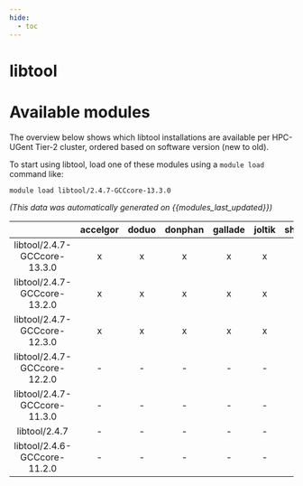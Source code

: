 ```yaml
---
hide:
  - toc
---
```


libtool
=======

# Available modules


The overview below shows which libtool installations are available per HPC-UGent Tier-2 cluster, ordered based on software version (new to old).

To start using libtool, load one of these modules using a `module load` command like:

```shell
module load libtool/2.4.7-GCCcore-13.3.0
```

*(This data was automatically generated on {{modules_last_updated}})*  

| |accelgor|doduo|donphan|gallade|joltik|shinx|
| :---: | :---: | :---: | :---: | :---: | :---: | :---: |
|libtool/2.4.7-GCCcore-13.3.0|x|x|x|x|x|x|
|libtool/2.4.7-GCCcore-13.2.0|x|x|x|x|x|x|
|libtool/2.4.7-GCCcore-12.3.0|x|x|x|x|x|x|
|libtool/2.4.7-GCCcore-12.2.0|-|-|-|-|-|x|
|libtool/2.4.7-GCCcore-11.3.0|-|-|-|-|-|x|
|libtool/2.4.7|-|-|-|-|-|x|
|libtool/2.4.6-GCCcore-11.2.0|-|-|-|-|-|x|
